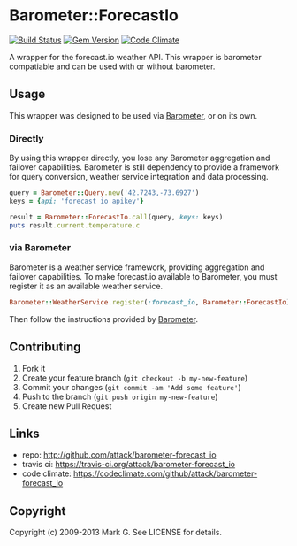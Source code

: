 # Barometer::ForecastIo

[![Build Status](https://travis-ci.org/attack/barometer-forecast_io.png?branch=master)](https://travis-ci.org/attack/barometer-forecast_io)
[![Gem Version](https://badge.fury.io/rb/barometer-forecast_io.png)](http://badge.fury.io/rb/barometer-forecast_io)
[![Code Climate](https://codeclimate.com/github/attack/barometer-forecast_io.png)](https://codeclimate.com/github/attack/barometer-forecast_io)

A wrapper for the forecast.io weather API. This wrapper is
barometer compatiable and can be used with or without barometer.

## Usage

This wrapper was designed to be used via [Barometer](https://github.com/attack/barometer), or on its own.

### Directly

By using this wrapper directly, you lose any Barometer aggregation and
failover capabilities. Barometer is still dependency to provide a
framework for query conversion, weather service integration and data
processing.

```ruby
query = Barometer::Query.new('42.7243,-73.6927')
keys = {api: 'forecast io apikey'}

result = Barometer::ForecastIo.call(query, keys: keys)
puts result.current.temperature.c
```

### via Barometer

Barometer is a weather service framework, providing aggregation and failover
capabilities. To make forecast.io available to Barometer, you must register
it as an available weather service.

```ruby
Barometer::WeatherService.register(:forecast_io, Barometer::ForecastIo)
```

Then follow the instructions provided by [Barometer](https://github.com/attack/barometer).

## Contributing

1. Fork it
2. Create your feature branch (`git checkout -b my-new-feature`)
3. Commit your changes (`git commit -am 'Add some feature'`)
4. Push to the branch (`git push origin my-new-feature`)
5. Create new Pull Request

## Links

* repo: http://github.com/attack/barometer-forecast_io
* travis ci: https://travis-ci.org/attack/barometer-forecast_io
* code climate: https://codeclimate.com/github/attack/barometer-forecast_io

## Copyright

Copyright (c) 2009-2013 Mark G. See LICENSE for details.

